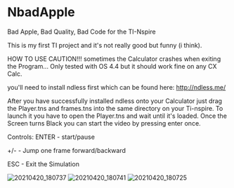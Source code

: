 # NbadApple
Bad Apple, Bad Quality, Bad Code for the TI-Nspire

This is my first TI project and it's not really good but funny (i think).

HOW TO USE
CAUTION!!!
sometimes the Calculator crashes when exiting the Program...
Only tested with OS 4.4 but it should work fine on any CX Calc.


you'll need to install ndless first which can be found here:
http://ndless.me/

After you have successfully installed ndless onto your Calculator just drag the Player.tns and frames.tns into the same directory on your Ti-nspire.
To launch it you have to open the Player.tns and wait until it's loaded.
Once the Screen turns Black you can start the video by pressing enter once.

Controls:
ENTER - start/pause

+/-   - Jump one frame forward/backward

ESC   - Exit the Simulation

![20210420_180737](https://user-images.githubusercontent.com/71556523/115429301-93034a00-a203-11eb-8935-350c93353716.jpg)
![20210420_180741](https://user-images.githubusercontent.com/71556523/115429305-939be080-a203-11eb-9124-fdc191a64815.jpg)
![20210420_180725](https://user-images.githubusercontent.com/71556523/115429306-94347700-a203-11eb-8533-b1ba34323dc2.jpg)
